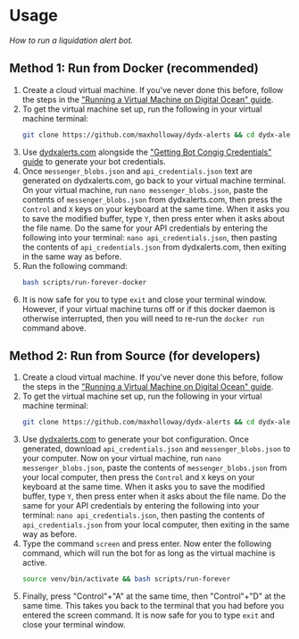 # Usage
*How to run a liquidation alert bot.*

## Method 1: Run from Docker (recommended)
1. Create a cloud virtual machine. If you've never done this before, follow the steps in the ["Running a Virtual Machine on Digital Ocean" guide](./cloud-vm).
2. To get the virtual machine set up, run the following in your virtual machine terminal:
    ```bash
    git clone https://github.com/maxholloway/dydx-alerts && cd dydx-alerts && bash scripts/setup-docker
    ```
3. Use [dydxalerts.com](dydxalerts.com) alongside the ["Getting Bot Congig Credentials" guide](bot_config_credentials.md) to generate your bot credentials.
3. Once `messenger_blobs.json` and `api_credentials.json` text are generated on dydxalerts.com, go back to your virtual machine terminal. On your virtual machine, run `nano messenger_blobs.json`, paste the contents of `messenger_blobs.json` from dydxalerts.com, then press the `Control` and `X` keys on your keyboard at the same time. When it asks you to save the modified buffer, type `Y`, then press enter when it asks about the file name. Do the same for your API credentials by entering the following into your terminal: `nano api_credentials.json`, then pasting the contents of `api_credentials.json` from dydxalerts.com, then exiting in the same way as before.
4. Run the following command:
    ```bash
    bash scripts/run-forever-docker
    ```
5. It is now safe for you to type `exit` and close your terminal window. However, if your virtual machine turns off or if this docker daemon is otherwise interrupted, then you will need to re-run the `docker run` command above.


## Method 2: Run from Source (for developers)
1. Create a cloud virtual machine. If you've never done this before, follow the steps in the ["Running a Virtual Machine on Digital Ocean" guide](./cloud-vm).
2. To get the virtual machine set up, run the following in your virtual machine terminal: 
    ```bash
    git clone https://github.com/maxholloway/dydx-alerts && cd dydx-alerts && bash scripts/setup
    ```
3. Use [dydxalerts.com](dydxalerts.com) to generate your bot configuration. Once generated, download `api_credentials.json` and `messenger_blobs.json` to your computer. Now on your virtual machine, run `nano messenger_blobs.json`, paste the contents of `messenger_blobs.json` from your local computer, then press the `Control` and `X` keys on your keyboard at the same time. When it asks you to save the modified buffer, type `Y`, then press enter when it asks about the file name. Do the same for your API credentials by entering the following into your terminal: `nano api_credentials.json`, then pasting the contents of `api_credentials.json` from your local computer, then exiting in the same way as before.
4. Type the command `screen` and press enter. Now enter the following command, which will run the bot for as long as the virtual machine is active.
    ```bash
    source venv/bin/activate && bash scripts/run-forever
    ```
5. Finally, press "Control"+"A" at the same time, then "Control"+"D" at the same time. This takes you back to the terminal that you had before you entered the screen command. It is now safe for you to type `exit` and close your terminal window.

